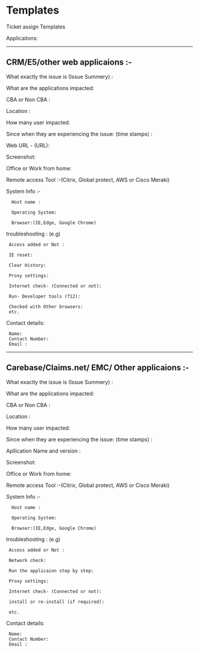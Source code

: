 # Templates
Ticket assign Templates

Applicaitons:

-----------------------------
CRM/E5/other web applicaions  :-
------------------------------


What exactly the issue is (Issue Summery) :

What are the applications impacted:

CBA or Non CBA :

Location :

How many user impacted:

Since when they are experiencing the issue: (time stamps) :

Web URL - (URL):

Screenshot:

Office or Work from home:

Remote access Tool :-(Citrix, Global protect, AWS or Cisco Meraki)

System Info :-

      Host name :
      
      Operating System:
      
      Browser:(IE,Edge, Google Chrome)
      
      
troubleshooting :
(e.g)

     Access added or Not :
     
     IE reset:
 
     Clear History:
 
     Proxy settings:
 
     Internet check- (Connected or not):
 
     Run- Developer tools (f12):
 
     Checked with Other browsers:
     etc.
  
Contact details:
     
     Name:
     Contact Number:
     Email :
     

--------------------------------------------
Carebase/Claims.net/ EMC/ Other applicaions  :-
--------------------------------------------

What exactly the issue is (Issue Summery) :

What are the applications impacted:

CBA or Non CBA :

Location :

How many user impacted:

Since when they are experiencing the issue: (time stamps) :

Apllication Name and version :

Screenshot:

Office or Work from home:

Remote access Tool :-(Citrix, Global protect, AWS or Cisco Meraki)

System Info :-

      Host name :
      
      Operating System:
      
      Browser:(IE,Edge, Google Chrome)
      
      
troubleshooting :
(e.g)

     Access added or Not :
     
     Network check:
 
     Run the applicaion step by step:
 
     Proxy settings:
 
     Internet check- (Connected or not):
 
     install or re-install (if required):
    
     etc.
  
Contact details:
     
     Name:
     Contact Number:
     Email :



